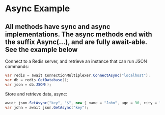 
# Async Example

## All methods have sync and async implementations. The async methods end with the suffix Async(...), and are fully await-able. See the example below

Connect to a Redis server, and retrieve an instance that can run JSON commands:

```csharp
var redis = await ConnectionMultiplexer.ConnectAsync("localhost");
var db = redis.GetDatabase();
var json = db.JSON();
```

Store and retrieve data, async:

```csharp
await json.SetAsync("key", "$", new { name = "John", age = 30, city = "New York" });
var john = await json.GetAsync("key");
```
